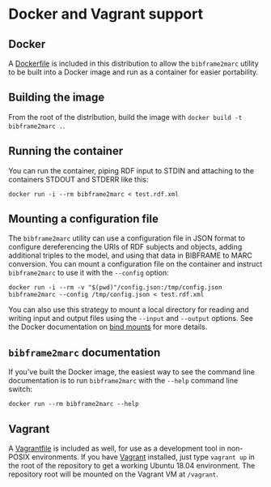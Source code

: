 # Docker and Vagrant support

## Docker

A [Dockerfile](Dockerfile) is included in this distribution to allow the `bibframe2marc` utility to be built into a Docker image and run as a container for easier portability.

## Building the image

From the root of the distribution, build the image with `docker build -t bibframe2marc .`.

## Running the container

You can run the container, piping RDF input to STDIN and attaching to the containers STDOUT and STDERR like this:

    docker run -i --rm bibframe2marc < test.rdf.xml

## Mounting a configuration file

The `bibframe2marc` utility can use a configuration file in JSON format to configure dereferencing the URIs of RDF subjects and objects, adding additional triples to the model, and using that data in BIBFRAME to MARC conversion. You can mount a configuration file on the container and instruct `bibframe2marc` to use it with the `--config` option:

    docker run -i --rm -v "$(pwd)"/config.json:/tmp/config.json bibframe2marc --config /tmp/config.json < test.rdf.xml

You can also use this strategy to mount a local directory for reading and writing input and output files using the `--input` and `--output` options. See the Docker documentation on [bind mounts](https://docs.docker.com/storage/bind-mounts/) for more details.

## `bibframe2marc` documentation

If you've built the Docker image, the easiest way to see the command line documentation is to run `bibframe2marc` with the `--help` command line switch:

    docker run --rm bibframe2marc --help

## Vagrant

A [Vagrantfile](Vagrantfile) is included as well, for use as a development tool in non-POSIX environments. If you have [Vagrant](https://www.vagrantup.com/) installed, just type `vagrant up` in the root of the repository to get a working Ubuntu 18.04 environment. The repository root will be mounted on the Vagrant VM at `/vagrant`.
